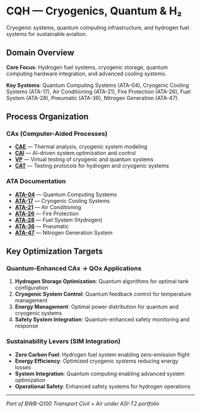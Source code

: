 # CQH — Cryogenics, Quantum & H₂

Cryogenic systems, quantum computing infrastructure, and hydrogen fuel systems for sustainable aviation.

## Domain Overview

**Core Focus**: Hydrogen fuel systems, cryogenic storage, quantum computing hardware integration, and advanced cooling systems.

**Key Systems**: Quantum Computing Systems (ATA-04), Cryogenic Cooling Systems (ATA-17), Air Conditioning (ATA-21), Fire Protection (ATA-26), Fuel System (ATA-28), Pneumatic (ATA-36), Nitrogen Generation (ATA-47).

## Process Organization

### CAx (Computer-Aided Processes)
- **[CAE](./cax/CAE/)** — Thermal analysis, cryogenic system modeling
- **[CAI](./cax/CAI/)** — AI-driven system optimization and control
- **[VP](./cax/VP/)** — Virtual testing of cryogenic and quantum systems
- **[CAT](./cax/CAT/)** — Testing protocols for hydrogen and cryogenic systems

### ATA Documentation
- **[ATA-04](./ata/ATA-04/)** — Quantum Computing Systems
- **[ATA-17](./ata/ATA-17/)** — Cryogenic Cooling Systems
- **[ATA-21](./ata/ATA-21/)** — Air Conditioning
- **[ATA-26](./ata/ATA-26/)** — Fire Protection
- **[ATA-28](./ata/ATA-28/)** — Fuel System (Hydrogen)
- **[ATA-36](./ata/ATA-36/)** — Pneumatic
- **[ATA-47](./ata/ATA-47/)** — Nitrogen Generation System

## Key Optimization Targets

### Quantum-Enhanced CAx → QOx Applications
1. **Hydrogen Storage Optimization**: Quantum algorithms for optimal tank configuration
2. **Cryogenic System Control**: Quantum feedback control for temperature management
3. **Energy Management**: Optimal power distribution for quantum and cryogenic systems
4. **Safety System Integration**: Quantum-enhanced safety monitoring and response

### Sustainability Levers (SIM Integration)
- **Zero Carbon Fuel**: Hydrogen fuel system enabling zero-emission flight
- **Energy Efficiency**: Optimized cryogenic systems reducing energy losses
- **System Integration**: Quantum computing enabling advanced system optimization
- **Operational Safety**: Enhanced safety systems for hydrogen operations

---

*Part of BWB-Q100 Transport Civil × Air under ASI-T2 portfolio*
